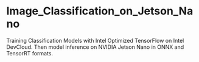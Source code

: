 # Image_Classification_on_Jetson_Nano
Training Classification Models with Intel Optimized TensorFlow on Intel DevCloud. Then model inference on NVIDIA Jetson Nano in ONNX and TensorRT formats.
